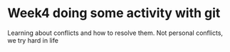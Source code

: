 # Week4 doing some activity with git

Learning about conflicts and how to resolve them. Not personal conflicts, we try hard in life

